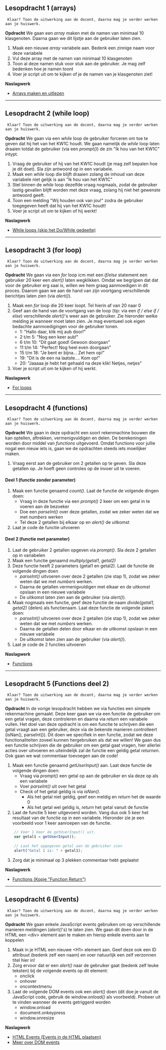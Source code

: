 ## Lesopdracht 1 (arrays)

`` Klaar? Toon de uitwerking aan de docent, daarna mag je verder werken aan je huiswerk.``

**Opdracht**
We gaan een *array* maken met de namen van minimaal 10 klasgenoten. Daarna gaan we dit lijstje aan de gebruiker laten zien.

1. Maak een nieuwe *array* variabele aan. Bedenk een zinnige naam voor deze variabele
2. Vul deze array met de namen van minimaal 10 klasgenoten
3. Toon al deze namen stuk voor stuk aan de gebruiker. Je mag zelf bedenken hoe je namen toont
4. Voer je script uit om te kijken of je de namen van je klasgenoten ziet!

**Naslagwerk**
- <a href="http://www.w3schools.com/js/js_arrays.asp" target="_blank">Arrays maken en uitlezen</a>


---
## Lesopdracht 2 (while loop)

`` Klaar? Toon de uitwerking aan de docent, daarna mag je verder werken aan je huiswerk.``

**Opdracht**
We gaan via een *while* loop de gebruiker forceren om toe te geven dat hij het van het KW1C houdt. We gaan namelijk de *while* loop laten draaien totdat de gebruiker (via een *prompt()*) de zin "Ik hou van het KW1C" intypt.

1. Vraag de gebruiker of hij van het KW1C houdt (je mag zelf bepalen hoe je dit doet). Sla zijn antwoord op in een variabele.
2. Maak een *while* loop die blijft draaien zolang de inhoud van deze variabele niet gelijk is aan "Ik hou van het KW1C"
3. Stel binnen de *while* loop dezelfde vraag nogmaals, zodat de gebruiker lastig gevallen blijft worden met deze vraag, zolang hij niet het gewenste antwoord geeft.
4. Toon een melding "Wij houden ook van jou!" zodra de gebruiker toegegeven heeft dat hij van het KW1C houdt!
5. Voer je script uit om te kijken of hij werkt!

**Naslagwerk** 
- <a href="http://www.w3schools.com/js/js_loop_while.asp" target="_blank">While loops (skip het Do/While gedeelte)</a>


--- 
## Lesopdracht 3 (for loop) 

`` Klaar? Toon de uitwerking aan de docent, daarna mag je verder werken aan je huiswerk.``

**Opdracht**
We gaan via een *for* loop icm met een *if/else* statement een gebruiker 20 keer een *alert()* laten wegklikken. Omdat we begrijpen dat dat voor de gebruiker erg saai is, willen we hem graag aanmoedigen in dit proces.
Daarom gaan we aan de hand van zijn voortgang verschillende berichtjes laten zien (via *alert()*). 

1. Maak een *for* loop die 20 keer loopt. Tel hierin af van 20 naar 0
2. Geef aan de hand van de voortgang van de loop (tip: via een *if / else if / else*) verschillende *alert()*'s weer aan de gebruiker. Zie hieronder welke melding je wanneer moet laten zien. Je mag eventueel ook eigen bedachte aanmoedigingen voor de gebruiker tonen.
	- 1: "Hallo daar, klik mij aub door!"
	- 2 t/m 5: "Nog een keer aub!"
	- 6 t/m 10: "Dit gaat goed! Gewoon doorgaan"
	- 11 t/m 14: "Perfect! Nog heel even doorgaan"
	- 15 t/m 18: "Je bent er bijna... Zet hem op!"
	- 19: "Dit is de een na laatste.... Kom op!"
	- 20: "Jaaaaa je hebt het gehaald na deze klik! Netjes, netjes"
3. Voer je script uit om te kijken of hij werkt. 

**Naslagwerk**
- <a href="http://www.w3schools.com/js/js_loop_for.asp" target="_blank">For loops</a>


---
## Lesopdracht 4 (functions)

`` Klaar? Toon de uitwerking aan de docent, daarna mag je verder werken aan je huiswerk.``

**Opdracht**
We gaan in deze opdracht een soort rekenmachine bouwen die kan optellen, aftrekken, vermenigvuldigen en delen. De berekeningen worden door middel van *functions* uitgevoerd.
Omdat functions voor jullie nogal een nieuw iets is, gaan we de opdrachten steeds iets moeilijker maken.

1. Vraag eerst aan de gebruiker om 2 getallen op te geven. Sla deze getallen op. Je hoeft geen controles op de invoer uit te voeren.

#### Deel 1 (functie zonder parameter)
1. Maak een functie genaamd *count()*. Laat de functie de volgende dingen doen: 
	- Vraag in deze functie via een *prompt()* 2 keer om een getal in te voeren aan de bezoeker
	- Doe een *parseInt()* over deze getallen, zodat we zeker weten dat we met *numbers* werken
	- Tel deze 2 getallen bij elkaar op en *alert()* de uitkomst
2. Laat je code de functie uitvoeren

#### Deel 2 (functie met parameter)
1. Laat de gebruiker 2 getallen opgeven via *prompt()*. Sla deze 2 getallen op in variabelen
1. Maak een functie genaamd *multiply(getal1, getal2)*
2. Deze functie heeft 2 parameters (getal1 en getal2). Laat de functie de volgende dingen doen
	- *parseInt()* uitvoeren over deze 2 getallen (zie stap 1), zodat we zeker weten dat we met *numbers* werken.
	- Daarna de getallen vermenigvuldigen met elkaar en de uitkomst opslaan in een nieuwe variabele
	- De uitkomst laten zien aan de gebruiker (via *alert()*).
4. Maak nogmaals een functie, geef deze functie de naam *divide(getal1, getal2)* (delen) als functienaam. Laat deze functie de volgende zaken doen:
	- *parseInt()* uitvoeren over deze 2 getallen (zie stap 1), zodat we zeker weten dat we met *numbers* werken.
	- Daarna de getallen delen door elkaar en de uitkomst opslaan in een nieuwe variabele
	- De uitkomst laten zien aan de gebruiker (via *alert()*).
5. Laat je code de 2 functies uitvoeren

**Naslagwerk**
- <a href="http://www.w3schools.com/js/js_functions.asp" target="_blank">Functions</a>


---
## Lesopdracht 5 (Functions deel 2)

`` Klaar? Toon de uitwerking aan de docent, daarna mag je verder werken aan je huiswerk.``

**Opdracht**
In de vorige lesopdracht hebben we via functies een simpele rekenmachine gemaakt. Deze keer gaan we via een functie de gebruiker om een getal vragen, deze controleren en daarna via *return* een variabele vullen.
Het doel van deze opdracht is om een functie te schrijven die een getal vraagt aan een gebruiker, deze via de bekende manieren controlleert (isNan(), parseInt()). Dit doen we specifiek in een functie, zodat we deze functionaliteiten zoveel kunnen hergebruiken als dat we willen!
We gaan dus een functie schrijven die de gebruiker om een getal gaat vragen, hier allerlei acties over uitvoeren en uiteindelijk zal de functie een geldig getal *returnen*.
Ook gaan we wat commentaar toevoegen aan de code!

1. Maak een functie genaamd *getUserInput()* aan. Laat deze functie de volgende dingen doen:
	- Vraag via *prompt()* een getal op aan de gebruiker en sla deze op als een variabele
	- Voer *parseInt()* uit over het getal
	- Check of het getal geldig is via *isNan()*.
		- Als het getal niet geldig, geef een meldig en *return* het de waarde 0
		- Als het getal wel geldig is, *return* het getal vanuit de functie
2. Laat de functie 5 keer uitgevoerd worden. Vang dus ook 5 keer het resultaat van de functie op in een variabele. Hieronder zie je een voorbeeld voor 1 keer aanroepen van de functie.
```javascript
	// Voer 1 keer de getUserInput() uit.
	var getal1 = getUserInput();
	
	// Laat het opgegeven getal aan de gebruiker zien
	alert("Getal 1 is: " + getal1);
```
3. Zorg dat je minimaal op 3 plekken commentaar hebt geplaatst

**Naslagwerk**
- <a href="http://www.w3schools.com/js/js_functions.asp" target="_blank">Functions (Kopje "Function Return")</a>

---
## Lesopdracht 6 (Events)

`` Klaar? Toon de uitwerking aan de docent, daarna mag je verder werken aan je huiswerk.``

**Opdracht**
We gaan enkele JavaScript events gebruiken om op verschillende manieren meldingen (*alert()*'s) te laten zien. We gaan dit doen door in de HTML een &lt;div&gt; element aan te maken en hierop enkele events aan te koppelen

1. Maak in je HTML een nieuwe &lt;H1&gt; element aan. Geef deze ook een ID attribuut (bedenk zelf een naam) en voer natuurlijk een zelf verzonnen titel hier in! 
2. Zorg ervoor dat er een *alert()* naar de gebruiker gaat (bedenk zelf leuke teksten) bij de volgende events op dit element:
	- onclick 
	- onhover 
	- oncontextmenu
3. Laat de volgende DOM events ook een *alert()* doen (dit doe je vanuit de JavaScript code, gebruik de *window.onload()* als voorbeeld). Probeer uit te vinden wanneer de events getriggerd worden
	- window.onload
	- document.onkeypress
	- window.onresize

**Naslagwerk**
- <a href="hhttp://www.w3schools.com/js/js_events.asp" target="_blank">HTML Events (Events in de HTML plaatsen)</a>
- <a href="https://developer.mozilla.org/en-US/docs/Web/API/GlobalEventHandlers/onload" target="_blank">Meer over DOM events</a>	

	
	
